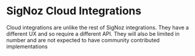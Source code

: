# SigNoz Cloud Integrations

Cloud integrations are unlike the rest of SigNoz integrations.
They have a different UX and so require a different API.
They will also be limited in number and are not expected to have community contributed implementations
